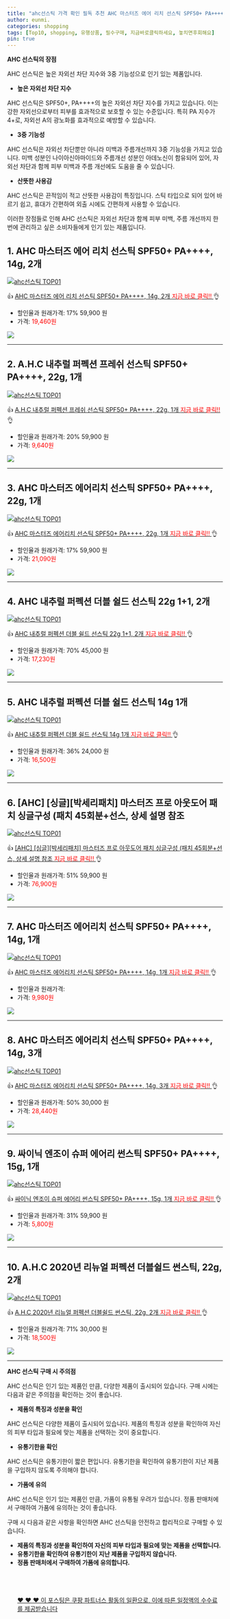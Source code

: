 ```yaml
---
title: "ahc선스틱 가격 확인 필독 추천 AHC 마스터즈 에어 리치 선스틱 SPF50+ PA++++, 14g, 2개 비교 장점 구매가이드"
author: eunmi.
categories: shopping
tags: [Top10, shopping, 유행상품, 필수구매, 지금바로클릭하세요, 놓치면후회해요]
pin: true
---
```

**AHC 선스틱의 장점**

AHC 선스틱은 높은 자외선 차단 지수와 3중 기능성으로 인기 있는 제품입니다.

* **높은 자외선 차단 지수**

AHC 선스틱은 SPF50+, PA++++의 높은 자외선 차단 지수를 가지고 있습니다. 이는 강한 자외선으로부터 피부를 효과적으로 보호할 수 있는 수준입니다. 특히 PA 지수가 4+로, 자외선 A의 광노화를 효과적으로 예방할 수 있습니다.

* **3중 기능성**

AHC 선스틱은 자외선 차단뿐만 아니라 미백과 주름개선까지 3중 기능성을 가지고 있습니다. 미백 성분인 나이아신아마이드와 주름개선 성분인 아데노신이 함유되어 있어, 자외선 차단과 함께 피부 미백과 주름 개선에도 도움을 줄 수 있습니다.

* **산뜻한 사용감**

AHC 선스틱은 끈적임이 적고 산뜻한 사용감이 특징입니다. 스틱 타입으로 되어 있어 바르기 쉽고, 휴대가 간편하여 외출 시에도 간편하게 사용할 수 있습니다.

이러한 장점들로 인해 AHC 선스틱은 자외선 차단과 함께 피부 미백, 주름 개선까지 한 번에 관리하고 싶은 소비자들에게 인기 있는 제품입니다.

   

## 1. AHC 마스터즈 에어 리치 선스틱 SPF50+ PA++++, 14g, 2개

[![ahc선스틱 TOP01](https://thumbnail6.coupangcdn.com/thumbnails/remote/230x230ex/image/retail/images/3133757101726123-a4bffc0d-57e9-4432-80f7-a8e47b5a952b.jpg)](https://link.coupang.com/re/AFFSDP?lptag=AF3617701&subid=GithubCoopas&pageKey=7088737172&traceid=V0-153&itemId=18179066553&vendorItemId=85328147353)


👍 [AHC 마스터즈 에어 리치 선스틱 SPF50+ PA++++, 14g, 2개 <font color=red> 지금 바로 클릭!! </font> ](https://link.coupang.com/re/AFFSDP?lptag=AF3617701&subid=GithubCoopas&pageKey=7088737172&traceid=V0-153&itemId=18179066553&vendorItemId=85328147353) 👌 


- 할인율과 원래가격: 17%  59,900   원
- 가격: <span style='color:red'>19,460원</span>

[![](/discount_price.png)](https://link.coupang.com/re/AFFSDP?lptag=AF3617701&subid=GithubCoopas&pageKey=7088737172&traceid=V0-153&itemId=18179066553&vendorItemId=85328147353)

---


   

## 2. A.H.C 내추럴 퍼펙션 프레쉬 선스틱 SPF50+ PA++++, 22g, 1개

[![ahc선스틱 TOP01](https://thumbnail9.coupangcdn.com/thumbnails/remote/230x230ex/image/product/image/vendoritem/2018/05/23/3666425821/d5bb9f7a-dc4a-4d01-aa27-272a86ce9295.jpg)](https://link.coupang.com/re/AFFSDP?lptag=AF3617701&subid=GithubCoopas&pageKey=87752899&traceid=V0-153&itemId=275133831&vendorItemId=3694007267)


👍 [A.H.C 내추럴 퍼펙션 프레쉬 선스틱 SPF50+ PA++++, 22g, 1개 <font color=red> 지금 바로 클릭!! </font> ](https://link.coupang.com/re/AFFSDP?lptag=AF3617701&subid=GithubCoopas&pageKey=87752899&traceid=V0-153&itemId=275133831&vendorItemId=3694007267) 👌 


- 할인율과 원래가격: 20%  59,900   원
- 가격: <span style='color:red'>9,640원</span>

[![](/discount_price.png)](https://link.coupang.com/re/AFFSDP?lptag=AF3617701&subid=GithubCoopas&pageKey=87752899&traceid=V0-153&itemId=275133831&vendorItemId=3694007267)

---


   

## 3. AHC 마스터즈 에어리치 선스틱 SPF50+ PA++++, 22g, 1개

[![ahc선스틱 TOP01](https://thumbnail10.coupangcdn.com/thumbnails/remote/230x230ex/image/vendor_inventory/3156/fc0e556fab9621096e5c049ea613e012164dd8b2e6ea19c908479829a41f.png)](https://link.coupang.com/re/AFFSDP?lptag=AF3617701&subid=GithubCoopas&pageKey=7088737172&traceid=V0-153&itemId=19669082108&vendorItemId=86784878262)


👍 [AHC 마스터즈 에어리치 선스틱 SPF50+ PA++++, 22g, 1개 <font color=red> 지금 바로 클릭!! </font> ](https://link.coupang.com/re/AFFSDP?lptag=AF3617701&subid=GithubCoopas&pageKey=7088737172&traceid=V0-153&itemId=19669082108&vendorItemId=86784878262) 👌 


- 할인율과 원래가격: 17%  59,900   원
- 가격: <span style='color:red'>21,090원</span>

[![](/discount_price.png)](https://link.coupang.com/re/AFFSDP?lptag=AF3617701&subid=GithubCoopas&pageKey=7088737172&traceid=V0-153&itemId=19669082108&vendorItemId=86784878262)

---


   

## 4. AHC 내추럴 퍼펙션 더블 쉴드 선스틱 22g 1+1, 2개

[![ahc선스틱 TOP01](https://thumbnail9.coupangcdn.com/thumbnails/remote/230x230ex/image/vendor_inventory/6261/c031112662f98b2e44bec0f87d3ba99d5f68f4e86095a2049e95a2524639.jpg)](https://link.coupang.com/re/AFFSDP?lptag=AF3617701&subid=GithubCoopas&pageKey=235709189&traceid=V0-153&itemId=14734168668&vendorItemId=77051815663)


👍 [AHC 내추럴 퍼펙션 더블 쉴드 선스틱 22g 1+1, 2개 <font color=red> 지금 바로 클릭!! </font> ](https://link.coupang.com/re/AFFSDP?lptag=AF3617701&subid=GithubCoopas&pageKey=235709189&traceid=V0-153&itemId=14734168668&vendorItemId=77051815663) 👌 


- 할인율과 원래가격: 70%  45,000   원
- 가격: <span style='color:red'>17,230원</span>

[![](/discount_price.png)](https://link.coupang.com/re/AFFSDP?lptag=AF3617701&subid=GithubCoopas&pageKey=235709189&traceid=V0-153&itemId=14734168668&vendorItemId=77051815663)

---


   

## 5. AHC 내추럴 퍼펙션 더블 쉴드 선스틱 14g 1개

[![ahc선스틱 TOP01](https://thumbnail7.coupangcdn.com/thumbnails/remote/230x230ex/image/vendor_inventory/e537/afeee09d01cc2788c6837ce20015a5c1db6be001d2c358d29f4342fc17bc.jpg)](https://link.coupang.com/re/AFFSDP?lptag=AF3617701&subid=GithubCoopas&pageKey=7619086778&traceid=V0-153&itemId=20195977577&vendorItemId=87258242666)


👍 [AHC 내추럴 퍼펙션 더블 쉴드 선스틱 14g 1개 <font color=red> 지금 바로 클릭!! </font> ](https://link.coupang.com/re/AFFSDP?lptag=AF3617701&subid=GithubCoopas&pageKey=7619086778&traceid=V0-153&itemId=20195977577&vendorItemId=87258242666) 👌 


- 할인율과 원래가격: 36%  24,000   원
- 가격: <span style='color:red'>16,500원</span>

[![](/discount_price.png)](https://link.coupang.com/re/AFFSDP?lptag=AF3617701&subid=GithubCoopas&pageKey=7619086778&traceid=V0-153&itemId=20195977577&vendorItemId=87258242666)

---


   

## 6. [AHC] [싱글][박세리패치] 마스터즈 프로 아웃도어 패치 싱글구성 (패치 45회분+선스, 상세 설명 참조

[![ahc선스틱 TOP01](https://thumbnail6.coupangcdn.com/thumbnails/remote/230x230ex/image/vendor_inventory/de83/dc9d2c2116bcd2a03cac06d41a5d83d7cf5f97954eb450c386798ce7f000.jpg)](https://link.coupang.com/re/AFFSDP?lptag=AF3617701&subid=GithubCoopas&pageKey=7553796506&traceid=V0-153&itemId=19885315691&vendorItemId=86985715064)


👍 [[AHC] [싱글][박세리패치] 마스터즈 프로 아웃도어 패치 싱글구성 (패치 45회분+선스, 상세 설명 참조 <font color=red> 지금 바로 클릭!! </font> ](https://link.coupang.com/re/AFFSDP?lptag=AF3617701&subid=GithubCoopas&pageKey=7553796506&traceid=V0-153&itemId=19885315691&vendorItemId=86985715064) 👌 


- 할인율과 원래가격: 51%  59,900   원
- 가격: <span style='color:red'>76,900원</span>

[![](/discount_price.png)](https://link.coupang.com/re/AFFSDP?lptag=AF3617701&subid=GithubCoopas&pageKey=7553796506&traceid=V0-153&itemId=19885315691&vendorItemId=86985715064)

---


   

## 7. AHC 마스터즈 에어리치 선스틱 SPF50+ PA++++, 14g, 1개

[![ahc선스틱 TOP01](https://thumbnail7.coupangcdn.com/thumbnails/remote/230x230ex/image/retail/images/1869504475819381-a34da65d-16b4-421a-9b75-b1447ba8de8b.jpg)](https://link.coupang.com/re/AFFSDP?lptag=AF3617701&subid=GithubCoopas&pageKey=7088737172&traceid=V0-153&itemId=17657649305&vendorItemId=84823167589)


👍 [AHC 마스터즈 에어리치 선스틱 SPF50+ PA++++, 14g, 1개 <font color=red> 지금 바로 클릭!! </font> ](https://link.coupang.com/re/AFFSDP?lptag=AF3617701&subid=GithubCoopas&pageKey=7088737172&traceid=V0-153&itemId=17657649305&vendorItemId=84823167589) 👌 


- 할인율과 원래가격: 
- 가격: <span style='color:red'>9,980원</span>

[![](/discount_price.png)](https://link.coupang.com/re/AFFSDP?lptag=AF3617701&subid=GithubCoopas&pageKey=7088737172&traceid=V0-153&itemId=17657649305&vendorItemId=84823167589)

---


   

## 8. AHC 마스터즈 에어리치 선스틱 SPF50+ PA++++, 14g, 3개

[![ahc선스틱 TOP01](https://thumbnail9.coupangcdn.com/thumbnails/remote/230x230ex/image/retail/images/e345a0aa-5372-48db-b746-0462d50f349c2595459299491602221.png)](https://link.coupang.com/re/AFFSDP?lptag=AF3617701&subid=GithubCoopas&pageKey=7088737172&traceid=V0-153&itemId=19170745845&vendorItemId=86288953071)


👍 [AHC 마스터즈 에어리치 선스틱 SPF50+ PA++++, 14g, 3개 <font color=red> 지금 바로 클릭!! </font> ](https://link.coupang.com/re/AFFSDP?lptag=AF3617701&subid=GithubCoopas&pageKey=7088737172&traceid=V0-153&itemId=19170745845&vendorItemId=86288953071) 👌 


- 할인율과 원래가격: 50%  30,000   원
- 가격: <span style='color:red'>28,440원</span>

[![](/discount_price.png)](https://link.coupang.com/re/AFFSDP?lptag=AF3617701&subid=GithubCoopas&pageKey=7088737172&traceid=V0-153&itemId=19170745845&vendorItemId=86288953071)

---


   

## 9. 싸이닉 엔조이 슈퍼 에어리 썬스틱 SPF50+ PA++++, 15g, 1개

[![ahc선스틱 TOP01](https://thumbnail9.coupangcdn.com/thumbnails/remote/230x230ex/image/retail/images/2123346755263024-1bdfa720-7630-417b-8a3d-6cf85e6c16e4.jpg)](https://link.coupang.com/re/AFFSDP?lptag=AF3617701&subid=GithubCoopas&pageKey=7384624016&traceid=V0-153&itemId=19079151956&vendorItemId=75697268756)


👍 [싸이닉 엔조이 슈퍼 에어리 썬스틱 SPF50+ PA++++, 15g, 1개 <font color=red> 지금 바로 클릭!! </font> ](https://link.coupang.com/re/AFFSDP?lptag=AF3617701&subid=GithubCoopas&pageKey=7384624016&traceid=V0-153&itemId=19079151956&vendorItemId=75697268756) 👌 


- 할인율과 원래가격: 31%  59,900   원
- 가격: <span style='color:red'>5,800원</span>

[![](/discount_price.png)](https://link.coupang.com/re/AFFSDP?lptag=AF3617701&subid=GithubCoopas&pageKey=7384624016&traceid=V0-153&itemId=19079151956&vendorItemId=75697268756)

---


   

## 10. A.H.C 2020년 리뉴얼 퍼펙션 더블쉴드 썬스틱, 22g, 2개

[![ahc선스틱 TOP01](https://thumbnail8.coupangcdn.com/thumbnails/remote/230x230ex/image/vendor_inventory/c8d1/07f67aad66803c48ff66865d62d421f27b7444c5342f146c963b977ff400.png)](https://link.coupang.com/re/AFFSDP?lptag=AF3617701&subid=GithubCoopas&pageKey=7186209528&traceid=V0-153&itemId=18133877701&vendorItemId=70512215491)


👍 [A.H.C 2020년 리뉴얼 퍼펙션 더블쉴드 썬스틱, 22g, 2개 <font color=red> 지금 바로 클릭!! </font> ](https://link.coupang.com/re/AFFSDP?lptag=AF3617701&subid=GithubCoopas&pageKey=7186209528&traceid=V0-153&itemId=18133877701&vendorItemId=70512215491) 👌 


- 할인율과 원래가격: 71%  30,000   원
- 가격: <span style='color:red'>18,500원</span>

[![](/discount_price.png)](https://link.coupang.com/re/AFFSDP?lptag=AF3617701&subid=GithubCoopas&pageKey=7186209528&traceid=V0-153&itemId=18133877701&vendorItemId=70512215491)

---
**AHC 선스틱 구매 시 주의점**

AHC 선스틱은 인기 있는 제품인 만큼, 다양한 제품이 출시되어 있습니다. 구매 시에는 다음과 같은 주의점을 확인하는 것이 좋습니다.

* **제품의 특징과 성분을 확인**

AHC 선스틱은 다양한 제품이 출시되어 있습니다. 제품의 특징과 성분을 확인하여 자신의 피부 타입과 필요에 맞는 제품을 선택하는 것이 중요합니다.

* **유통기한을 확인**

AHC 선스틱은 유통기한이 짧은 편입니다. 유통기한을 확인하여 유통기한이 지난 제품을 구입하지 않도록 주의해야 합니다.

* **가품에 유의**

AHC 선스틱은 인기 있는 제품인 만큼, 가품이 유통될 우려가 있습니다. 정품 판매처에서 구매하여 가품에 유의하는 것이 좋습니다.

구매 시 다음과 같은 사항을 확인하면 AHC 선스틱을 안전하고 합리적으로 구매할 수 있습니다.

* **제품의 특징과 성분을 확인하여 자신의 피부 타입과 필요에 맞는 제품을 선택합니다.**
* **유통기한을 확인하여 유통기한이 지난 제품을 구입하지 않습니다.**
* **정품 판매처에서 구매하여 가품에 유의합니다.**<br><br><br><br><br> [ ❤ ❤ ❤ 이 포스팅은 쿠팡 파트너스 활동의 일환으로, 이에 따른 일정액의 수수료를 제공받습니다](https://link.coupang.com/a/bcEFyh)